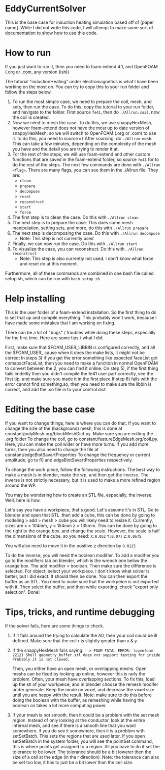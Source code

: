 # EddyCurrentSolver

This is the base case for induction heating simulation based off of [paper name]. While I did not write this code, I will attempt to make some sort of documentation to show how to use this code. 

# How to run

If you just want to run it, then you need to foam extend 4.1, and OpenFOAM (.org or .com, any version (ish)) 

The tutorial "inductionHeating" under electromagnetics is what I have been working on the most on. You can try to copy this to your run folder and follow the steps below.

1. To run the most simple case, we need to prepare the coil, mesh, and sets, then run the case. To do this, copy the tutorial to your run folder, and navigate to the folder. First source `fe41`, then do `./Allrun.coil`, now the coil is created.
2. Now we need to mesh the case. To do this, we use snappyHexMesh, however foam-extend does not have the most up to date version of snappyHexMesh, so we will switch to OpenFOAM (.org or .com) to use it. to do this, you need to source `of` After sourcing, do `./Allrun.mesh`. This can take a few minutes, depending on the complexity of the mesh you have and the detail you are trying to render it at.  
3. For the rest of the steps, we will use foam-extend and other custom functions that are saved in the foam-extend folder, so source `fe41` for to do the rest of the steps. The next few commands are done with `./Allrun <flag>`. There are many flags, you can see them in the ./Allrun file. They are:
   - `clean`
   - `prepare`
   - `decompose`
   - `reset`
   - `reconstruct`
   - `start`
   - `force`
5. The first step is to clean the case. Do this with `./Allrun clean`
6. The next step is to prepare the case. This does some mesh manipulation, setting sets, and more, do this with `./Allrun prepare`
7. The next step is decomposing the case. Do this with `./Allrun decompose`
   - Note: This step is not currently used
9. Finally, we can now run the case. Do this with `./Allrun start`
10. To visualize the case, you can reconstruct. Do this with `./Allrun reconstruct`
    - Note: This step is also currently not used. 
I don't know what force and reset do at this moment.

Furthermore, all of these commands are combined in one bash file called setup.sh, which can be run with `bash setup.sh`

# Help installing 

This is the user folder of a foam-extend installation. So the first thing to do is set that up and compile everything. This probably won't work, because I have made some mistakes that I am working on fixing. 

There can be a lot of "bugs" / troubles while doing these steps, especially for the first time. Here are some tips / what I did. 

First, make sure that $FOAM_USER_LIBBIN is configured correctly, and all the $FOAM_USER_ cause when it does the make lists, it might not be correct
In steps 3) if you get the error something like expected faceList got comapactFaceList, then you need to make a function in normal OpenFOAM to convert between the 2, you can find it online.
On step 5), if the first thing fails imdeitly then you didn't compile the fe41 user part correctly, see the first tip, and make sure you made it in the first place
If step 6) fails with the error cannot find something.so, then you need to make sure the libbin is correct, and add the .so file in to your control dict

# Editing the base case

If you want to change things, here is where you can do that.
If you want to  change the size of the (background) mesh, this is done at constant/polyMesh.org/blockMeshDict.py. Make sure you are editing the .org folder
To change the coil, go to constant/featureEdgeMesh.org/coil.py. Here, you can make the coil wider or have more turns. If you add more turns, then you also need to change the file at constant/edgeBiotSavartProperties
To change the frequency or current amplitude, go to f0 and edgeBiotSavartProperties respectively. 

To change the work piece, follow the following instructions. The best way to make a mesh is in blender, make the wp, and then get the inverse. The inverse is not strictly necessary, but it is used to make a more refined region around the WP.

You may be wondering how to create an STL file,  especially, the inverse. Well, here is how. 

Let's say you have a workpiece, that's good. Let's assume it's in STL. Go to blender and open that STL. 
then add a cube, this can be done by going to modeling > add > mesh > cube
you will likely need to resize it. Currently, sizes are x = 104mm, y = 154mm z = 135mm. This can be done by going to the right to the orange box, and change the scale. However, the scale is half the dimensions of the cube, so you need:
`X:0.052`
`Y:0.077`
`Z:0.0675`

You will also need to move it in the positive z direction by `0.0225`

To do the inverse, you will need the boolean modifier. To add a modifier you go to the modifiers tab on blender, which is the wrench one below the orange box.
The add modifier > boolean. Then make sure the difference is selected. For object, select your workpiece. I don't know what solver is better, but I did exact. It should then be done.
You can then export the buffer as an STL. You need to make sure that the workpeice is not exported with it. Then select the buffer, and then while exporting, check "export only selection".
Done!

# Tips, tricks, and runtime debugging

If the solver fails, here are some things to check.

1) If it fails around the trying to calculate the A0, then your coil could be ill defined. Make sure that the coil r is slightly greater than x & y.
2) If the snappyHexMesh fails saying:
   `--> FOAM FATAL ERROR: (openfoam-2212)
   Shell geometry_buffer.stl does not support testing for inside
   Probably it is not closed.`

   Then, you either have an open mesh, or overlapping meshs. Open meshs can be fixed by looking up online, however this is rarly the problem. Often, your mesh have overlapping sections. To fix this, load up the stl of your workpeice, and in blender choose the remesh modifer under generate. Keep the mode on voxel, and decrease the voxel size until you are happy with the result. Note: make sure to do this before doing the boolean with the buffer, as remeshing while having the boolean on takes a lot more computing power.
3) If your mesh is not smooth, then it could be a problem with the set mesh region. Instead of only looking at the conductor, look at the entire internal mesh, and see if there is a smooth line that you want somewhere. If you do see it somewhere, then it is a problem with setSetBatch. This sets the regions that are used later. If you open setSetBatch in the system folder, you will see the pointSet command, this is where points get assigned to a region. All you have to do it set the tolerance to be lower. The tolerance should be a bit lowerer then the size of a cell at the edge (in the r direction). Note: the tolerance can also be set too low, it has to just be a bit lower than the cell size.
